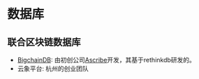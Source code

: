 数据库
===

## 联合区块链数据库
* [BigchainDB](https://github.com/bigchaindb/bigchaindb): 由初创公司[Ascribe](https://www.ascribe.io/)开发，其基于rethinkdb研发的。
* 云象平台: 杭州的创业团队

